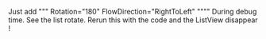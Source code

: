 Just add
"""
Rotation="180" FlowDirection="RightToLeft"
""""
During debug time.
See the list rotate.
Rerun this with the code and the ListView disappear !